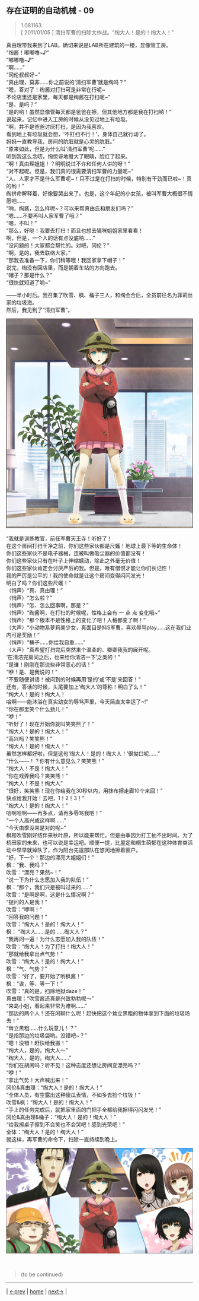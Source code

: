 ## 存在证明的自动机械 - 09
> 1.081163  
> [ 2011/01/05 ] 清扫军曹的扫除大作战。“绹大人！是的！绹大人！”  

真由理带我来到了LAB。确切来说是LAB所在建筑的一楼，显像管工房。  
“绹酱！嘟嘟噜~♪”  
“嘟嘟噜~♪”  
“啊……”  
“冈伦叔叔好~”  
“真由理，莫非……你之前说的‘清扫军曹’就是绹吗？”  
“嗯，答对了！绹酱对打扫可是非常在行呢~  
 不论店里还是家里，每天都是绹酱在打扫呢~”  
“是、是吗？”  
“是的哟！虽然显像管每天都是爸爸在擦，但其他地方都是我在打扫哟！”  
说起来，记忆中进入工房的时候从没见过地上有垃圾。  
“啊，并不是爸爸讨厌打扫，是因为我喜欢。  
 看到地上有垃圾就会想，‘不打扫不行！’，身体自己就行动了。  
 妈妈一直教导我，房间的肮脏就是心灵的肮脏。”  
“原来如此，但是为什么叫‘清扫军曹’呢……”  
听到我这么念叨，绹惊讶地瞪大了眼睛，脸红了起来。  
“啊！真由理姐姐！？明明说过不许和任何人讲的呀！”  
“对不起呢。但是，我们真的很需要清扫军曹的力量呢~”  
“人、人家才不是什么军曹呢~！只不过是在打扫的时候，特别有干劲而已啦~！真的哟！”  
绹拼命解释着，好像要哭出来了。也是，这个年纪的小女孩，被叫军曹大概很不情愿吧……  
“呐，绹酱，怎么样呢~？可以来帮真由氏和朋友们吗？”  
“嗯……不要再叫人家军曹了哦？”  
“嗯，不叫！”  
“那么，好哒！我要去打扫！而且也想去猫咪姐姐家里看看！  
 啊，但是，一个人的话有点没底呐……”  
“没问题的！大家都会帮忙的。对吧，冈伦？”  
“啊，是的，我去联络大家。”  
“那我去准备一下，你们稍等哦！我回家拿下帽子！”  
说完，绹没有回店里，而是朝着车站的方向跑去。  
“帽子？那是什么？”  
“很快就知道了哟~”  

——半小时后。我召集了吹雪、枫、桶子三人，和绹会合后，全员前往名为菲莉丝家的垃圾海。  
然后，我见到了“清扫军曹”。  

![](../img/0083-1.png)

“我就是训练教官，前任军曹天王寺！听好了！  
 在这个房间打扫干净之前，你们这些家伙都是尺蠖！地球上最下等的生命体！  
 你们这些家伙不是电子器械，连被叫做吸尘器的价值都没有！  
 你们这些家伙只有在叶子上伸缩蠕动，除此之外毫无价值！  
 你们这些家伙肯定会讨厌严厉的我。但是，唯有憎恨才能让你们长记性！  
 我的严厉是公平的！我的使命就是让这个房间变得闪闪发光！  
 明白了吗？你们这些尺蠖！”  
（悄声）“真、真由理！”  
（悄声）“怎么啦？”  
（悄声）“怎、怎么回事啊，那是？”  
（悄声）“绹酱啊，在打扫的时候呢，性格上会有 一 点 点 变化哦~”  
（悄声）“那个根本不是性格上的变化了吧！人格都变了啊！”  
（大声）“小动物系萝莉美少女，真面目是抖S军曹，喜欢辱骂play……这在我们业内可是奖励！”  
（悄声）“桶子……你给我自重……”  
（大声）“真希望打扫完后突然来个温柔的、卿卿我我的展开呢。  
 ‘在清洁完房间之后，也来给你清洁一下’之类的！”  
“是谁！刚刚在那说些非常恶心的话！”  
“咿！是、是我说的！”  
“不要随便讲话！被问到的时候再用‘是的’或‘不是’来回答！”  
 还有，答话的时候，头尾要加上‘绹大人’的尊称！明白了么！”  
“绹大人！是的！绹大人！  
 哈啊——能沐浴在真实幼女的辱骂声里，今天简直太幸运了~!”  
“你在那里笑个什么劲儿！”  
“咿！”  
“听好了！现在开始你就叫笑笑熊了！”  
“绹大人！是的！绹大人！”  
“高兴吗？笑笑熊！”  
“绹大人！是的！绹大人！”  
 虽然怎样都好啦，但是这句‘绹大人！是的！绹大人！’很拗口呢……”  
“什么——！？你有什么意见么？笑笑熊！”  
“绹大人！不是！绹大人！”  
“你在戏弄我吗？笑笑熊！”  
“绹大人！不是！绹大人”  
“很好，笑笑熊！现在你给我在30秒以内，用抹布擦走廊10个来回！”  
 快点给我开始！去吧，1！2！3！”  
“绹大人！是的！绹大人！”  
 哈啊哈啊——再多点，请再多辱骂我吧！”  
“一个人高兴成这样啊……”  
“今天由季没来是对的呢~”  
枫和吹雪刚好结伴来秋叶原，所以能来帮忙。但是由季因为打工抽不出时间。为了桥田家的未来，也可以说是幸运吧。顺便一提，比屋定和桐生萌郁在这种体育类活动中早早就掉队了，作为阳台先遣部队在悠闲地擦着窗户。  
“好，下一个！那边的漂亮大姐姐们！”  
枫：“我、我吗？”  
吹雪：“漂亮？果然~！”  
“说一下为什么志愿加入我的队伍！”  
枫：“那个，我们只是被叫过来的……”  
吹雪：“是啊是啊，这是什么情况啊？”  
“提问的人是我！”  
吹雪：“咿啊！”  
“回答我的问题！”  
吹雪：“绹大人！是的！绹大人！”  
枫：  “绹大人……是的……绹大人？”  
“我再问一遍！为什么志愿加入我的队伍！”  
吹雪：“绹大人！为了打扫！绹大人！”  
“那就给我拿出点气势！”  
吹雪：“绹大人！是的！绹大人！”  
枫：“气、气势？”  
吹雪：“好了，要开始了哟枫酱！”  
枫：“诶，等、等一下！”  
吹雪：“真的是，扫除地狱daze！”  
真由理：“吹雪酱还真是兴致勃勃呢～”  
“来岛小姐，看起来非常为难啊……”  
“那边的两个人！还在闲聊什么呢！赶快把这个耸立黑粗的物体拿到下面的垃圾场去！”  
“耸立黑粗……什么玩意儿！？”  
“是指那边的垃圾袋哟。没错吧~？”  
“嗯！没错！赶快给我搬！”  
“绹大人，是的，绹大人～”  
“绹大人，是的，绹大人……”  
“你们在胡闹吗？听不见！这种态度还想让房间变漂亮吗？”  
“咿！”  
“拿出气势！大声喊出来！”  
冈伦&真由理：“绹大人！是的！绹大人！”  
“全体人员，有空露出这种傻瓜表情，不如多去捡个垃圾！”  
吹雪&枫：“绹大人！是的！绹大人！”  
“手上的任务完成后，就把家里面的门把手全都给我擦得闪闪发光！”  
冈伦&真由理&桶子：“绹大人！是的！绹大人！”  
“给我擦桌子擦到不会笑也不会哭吧！感到光荣吧！”  
全体：“绹大人！是的！绹大人！”  
就这样，再军曹的命令下，扫除一直持续到晚上。  

![](../img/0083-2.png)


<br/>

> (to be continued)
---

| [←prev](./0082) | [home](../../) | [next→](./0084) |
